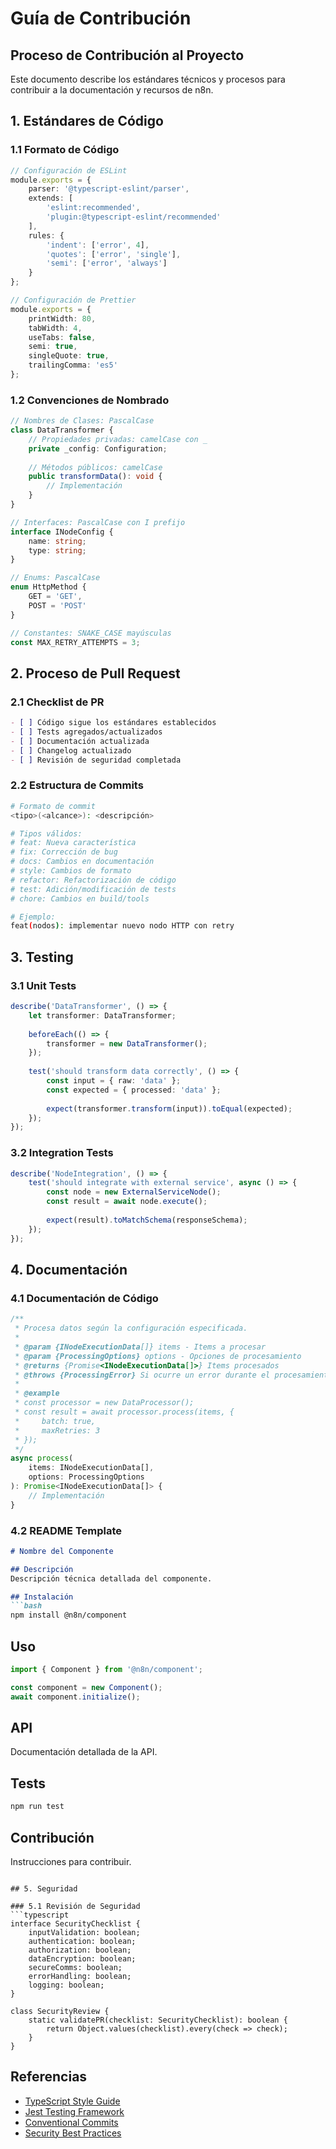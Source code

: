 # Guía de Contribución

## Proceso de Contribución al Proyecto

Este documento describe los estándares técnicos y procesos para contribuir a la documentación y recursos de n8n.

## 1. Estándares de Código

### 1.1 Formato de Código
```typescript
// Configuración de ESLint
module.exports = {
    parser: '@typescript-eslint/parser',
    extends: [
        'eslint:recommended',
        'plugin:@typescript-eslint/recommended'
    ],
    rules: {
        'indent': ['error', 4],
        'quotes': ['error', 'single'],
        'semi': ['error', 'always']
    }
};

// Configuración de Prettier
module.exports = {
    printWidth: 80,
    tabWidth: 4,
    useTabs: false,
    semi: true,
    singleQuote: true,
    trailingComma: 'es5'
};
```

### 1.2 Convenciones de Nombrado
```typescript
// Nombres de Clases: PascalCase
class DataTransformer {
    // Propiedades privadas: camelCase con _
    private _config: Configuration;
    
    // Métodos públicos: camelCase
    public transformData(): void {
        // Implementación
    }
}

// Interfaces: PascalCase con I prefijo
interface INodeConfig {
    name: string;
    type: string;
}

// Enums: PascalCase
enum HttpMethod {
    GET = 'GET',
    POST = 'POST'
}

// Constantes: SNAKE_CASE mayúsculas
const MAX_RETRY_ATTEMPTS = 3;
```

## 2. Proceso de Pull Request

### 2.1 Checklist de PR
```markdown
- [ ] Código sigue los estándares establecidos
- [ ] Tests agregados/actualizados
- [ ] Documentación actualizada
- [ ] Changelog actualizado
- [ ] Revisión de seguridad completada
```

### 2.2 Estructura de Commits
```bash
# Formato de commit
<tipo>(<alcance>): <descripción>

# Tipos válidos:
# feat: Nueva característica
# fix: Corrección de bug
# docs: Cambios en documentación
# style: Cambios de formato
# refactor: Refactorización de código
# test: Adición/modificación de tests
# chore: Cambios en build/tools

# Ejemplo:
feat(nodos): implementar nuevo nodo HTTP con retry
```

## 3. Testing

### 3.1 Unit Tests
```typescript
describe('DataTransformer', () => {
    let transformer: DataTransformer;
    
    beforeEach(() => {
        transformer = new DataTransformer();
    });
    
    test('should transform data correctly', () => {
        const input = { raw: 'data' };
        const expected = { processed: 'data' };
        
        expect(transformer.transform(input)).toEqual(expected);
    });
});
```

### 3.2 Integration Tests
```typescript
describe('NodeIntegration', () => {
    test('should integrate with external service', async () => {
        const node = new ExternalServiceNode();
        const result = await node.execute();
        
        expect(result).toMatchSchema(responseSchema);
    });
});
```

## 4. Documentación

### 4.1 Documentación de Código
```typescript
/**
 * Procesa datos según la configuración especificada.
 * 
 * @param {INodeExecutionData[]} items - Items a procesar
 * @param {ProcessingOptions} options - Opciones de procesamiento
 * @returns {Promise<INodeExecutionData[]>} Items procesados
 * @throws {ProcessingError} Si ocurre un error durante el procesamiento
 * 
 * @example
 * const processor = new DataProcessor();
 * const result = await processor.process(items, {
 *     batch: true,
 *     maxRetries: 3
 * });
 */
async process(
    items: INodeExecutionData[],
    options: ProcessingOptions
): Promise<INodeExecutionData[]> {
    // Implementación
}
```

### 4.2 README Template
```markdown
# Nombre del Componente

## Descripción
Descripción técnica detallada del componente.

## Instalación
```bash
npm install @n8n/component
```

## Uso
```typescript
import { Component } from '@n8n/component';

const component = new Component();
await component.initialize();
```

## API
Documentación detallada de la API.

## Tests
```bash
npm run test
```

## Contribución
Instrucciones para contribuir.
```

## 5. Seguridad

### 5.1 Revisión de Seguridad
```typescript
interface SecurityChecklist {
    inputValidation: boolean;
    authentication: boolean;
    authorization: boolean;
    dataEncryption: boolean;
    secureComms: boolean;
    errorHandling: boolean;
    logging: boolean;
}

class SecurityReview {
    static validatePR(checklist: SecurityChecklist): boolean {
        return Object.values(checklist).every(check => check);
    }
}
```

## Referencias

- [TypeScript Style Guide](https://google.github.io/styleguide/tsguide.html)
- [Jest Testing Framework](https://jestjs.io/)
- [Conventional Commits](https://www.conventionalcommits.org/)
- [Security Best Practices](https://owasp.org/www-project-top-ten/)
